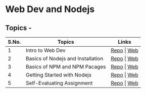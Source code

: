 # Web Dev and Nodejs

## Topics - 

| S.No. | Topics                            | Links                                                                                                                                                                                                           |
| ----- | --------------------------------- | --------------------------------------------------------------------------------------------------------------------------------------------------------------------------------------------------------------- |
| 1     | Intro to Web Dev                  | [Repo](https://github.com/iampavangandhi/TheNodeCourse/tree/master/02%20Web%20Dev%20and%20Nodejs/Topic1) \| [Web](https://iampavangandhi.github.io/TheNodeCourse/02%20Web%20Dev%20and%20Nodejs/Topic1/)         |
| 2     | Basics of Nodejs and Installation | [Repo](https://github.com/iampavangandhi/TheNodeCourse/tree/master/02%20Web%20Dev%20and%20Nodejs/Topic2) \| [Web](https://iampavangandhi.github.io/TheNodeCourse/02%20Web%20Dev%20and%20Nodejs/Topic2/)         |
| 3     | Basics of NPM and NPM Pacages     | [Repo](https://github.com/iampavangandhi/TheNodeCourse/tree/master/02%20Web%20Dev%20and%20Nodejs/Topic3) \| [Web](https://iampavangandhi.github.io/TheNodeCourse/02%20Web%20Dev%20and%20Nodejs/Topic3/)         |
| 4     | Getting Started with Nodejs       | [Repo](https://github.com/iampavangandhi/TheNodeCourse/tree/master/02%20Web%20Dev%20and%20Nodejs/Topic4) \| [Web](https://iampavangandhi.github.io/TheNodeCourse/02%20Web%20Dev%20and%20Nodejs/Topic4/)         |
| 5     | Self-Evaluating Assignment        | [Repo](https://github.com/iampavangandhi/TheNodeCourse/tree/master/02%20Web%20Dev%20and%20Nodejs/Assignment) \| [Web](https://iampavangandhi.github.io/TheNodeCourse/02%20Web%20Dev%20and%20Nodejs/Assignment/) |

